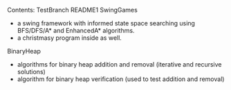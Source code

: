 Contents:
TestBranch README1
SwingGames
  - a swing framework with informed state space searching using BFS/DFS/A* and EnhancedA* algorithms.
  - a christmasy program inside as well.

BinaryHeap
  - algorithms for binary heap addition and removal (iterative and recursive solutions)
  - algorithm for binary heap verification (used to test addition and removal)
